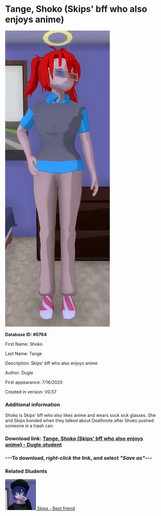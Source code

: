 # Tange, Shoko (Skips' bff who also enjoys anime)

<img src="../../Files/Images/Tange, Shoko (Skips' bff who also enjoys anime).png" title="Tange, Shoko (Skips' bff who also enjoys anime) - Dugle">

**Database ID: #0764**

First Name: Shoko

Last Name: Tange

Description: Skips' bff who also enjoys anime

Author: Dugle

First appearance: 7/16/2020

Created in version: V0.57

### Additional information

Shoko is Skips' bff who also likes anime and wears sock sick glasses. She and Skips bonded when they talked about Deathnote after Shoko pushed someone in a trash can.

### Download link: <a href="https://raw.githubusercontent.com/Arbiter1223/Daigaku-Gurashi-Custom-Students/master/Files/Student%20Files/Tange%2C%20Shoko%20(Skips'%20bff%20who%20also%20enjoys%20anime)%20-%20Dugle.student">Tange, Shoko (Skips' bff who also enjoys anime) - Dugle.student</a>

### ---**To download, _right-click_ the link, and select _"Save as"_**---

### Related Students

<a href="Joplin, Skips (A jerk tsundere with a passion for anime).md"><img src="../../Files/Thumbs/Joplin, Skips (A jerk tsundere with a passion for anime).png" height="100" width="100" title="Joplin, Skips (A jerk tsundere with a passion for anime) - Dugle, V1.00"></a><a href="Joplin, Skips (A jerk tsundere with a passion for anime).md"> Skips - Best friend</a>

